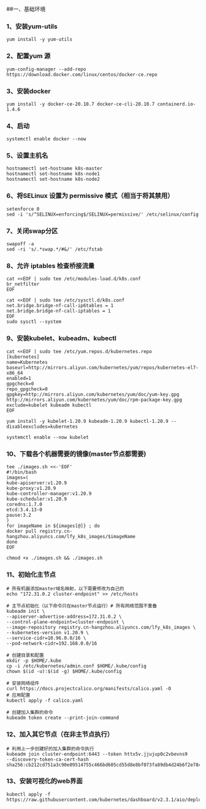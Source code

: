 ##一、基础环境
### 1、安装yum-utils
```shell
yum install -y yum-utils
```
### 2、配置yum 源
```shell
yum-config-manager --add-repo https://download.docker.com/linux/centos/docker-ce.repo
```
### 3、安装docker
```shell
yum install -y docker-ce-20.10.7 docker-ce-cli-20.10.7 containerd.io-1.4.6
```
### 4、启动
```shell
systemctl enable docker --now
```
### 5、设置主机名
```shell
hostnamectl set-hostname k8s-master
hostnamectl set-hostname k8s-node1
hostnamectl set-hostname k8s-node2
```
### 6、将SELinux 设置为 permissive 模式（相当于将其禁用）
```shell
setenforce 0
sed -i 's/^SELINUX=enforcing$/SELINUX=permissive/' /etc/selinux/config
```
### 7、关闭swap分区
```shell
swapoff -a
sed -ri 's/.*swap.*/#&/' /etc/fstab
```
### 8、允许 iptables 检查桥接流量
```shell
cat <<EOF | sudo tee /etc/modules-load.d/k8s.conf
br_netfilter
EOF

cat <<EOF | sudo tee /etc/sysctl.d/k8s.conf
net.bridge.bridge-nf-call-ip6tables = 1
net.bridge.bridge-nf-call-iptables = 1
EOF
sudo sysctl --system
```
### 9、安装kubelet、kubeadm、kubectl
```shell
cat <<EOF | sudo tee /etc/yum.repos.d/kubernetes.repo
[kubernetes]
name=Kubernetes
baseurl=http://mirrors.aliyun.com/kubernetes/yum/repos/kubernetes-el7-x86_64
enabled=1
gpgcheck=0
repo_gpgcheck=0
gpgkey=http://mirrors.aliyun.com/kubernetes/yum/doc/yum-key.gpg 
http://mirrors.aliyun.com/kubernetes/yum/doc/rpm-package-key.gpg
exclude=kubelet kubeadm kubectl
EOF

yum install -y kubelet-1.20.9 kubeadm-1.20.9 kubectl-1.20.9 --disableexcludes=kubernetes

systemctl enable --now kubelet
```
### 10、下载各个机器需要的镜像(master节点都需要)
```shell
tee ./images.sh <<-'EOF'
#!/bin/bash
images=(
kube-apiserver:v1.20.9
kube-proxy:v1.20.9
kube-controller-manager:v1.20.9
kube-scheduler:v1.20.9
coredns:1.7.0
etcd:3.4.13-0
pause:3.2
)
for imageName in ${images[@]} ; do
docker pull registry.cn-hangzhou.aliyuncs.com/lfy_k8s_images/$imageName
done
EOF

chmod +x ./images.sh && ./images.sh
```
### 11、初始化主节点
```shell
# 所有机器添加master域名映射，以下需要修改为自己的
echo "172.31.0.2 cluster-endpoint" >> /etc/hosts

# 主节点初始化（以下命令只在master节点运行）# 所有网络范围不重叠
kubeadm init \
--apiserver-advertise-address=172.31.0.2 \
--control-plane-endpoint=cluster-endpoint \
--image-repository registry.cn-hangzhou.aliyuncs.com/lfy_k8s_images \
--kubernetes-version v1.20.9 \
--service-cidr=10.96.0.0/16 \
--pod-network-cidr=192.168.0.0/16

# 创建目录和配置
mkdir -p $HOME/.kube
cp -i /etc/kubernetes/admin.conf $HOME/.kube/config
chown $(id -u):$(id -g) $HOME/.kube/config

# 安装网络组件
curl https://docs.projectcalico.org/manifests/calico.yaml -O
# 应用配置
kubectl apply -f calico.yaml

# 创建加入集群的命令
kubeadm token create --print-join-command
```
### 12、加入其它节点（在非主节点执行）
```shell
# 利用上一步创建好的加入集群的命令执行
kubeadm join cluster-endpoint:6443 --token httx5v.jjujup0c2vbevns9     --discovery-token-ca-cert-hash sha256:cb212cd751a3c90e09514755c466bd605cd55d8e8bf073fa89db4d24b6f2e78c
```
### 13、安装可视化的web界面
```shell
kubectl apply -f https://raw.githubusercontent.com/kubernetes/dashboard/v2.3.1/aio/deploy/recommended.yaml
```